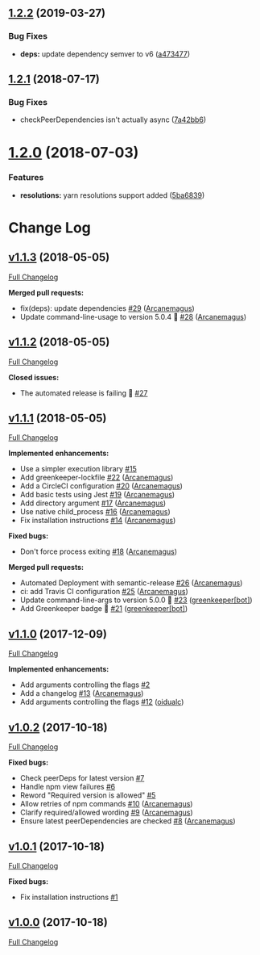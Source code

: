 ## [1.2.2](https://github.com/Arcanemagus/check-peer-deps/compare/v1.2.1...v1.2.2) (2019-03-27)


### Bug Fixes

* **deps:** update dependency semver to v6 ([a473477](https://github.com/Arcanemagus/check-peer-deps/commit/a473477))

## [1.2.1](https://github.com/Arcanemagus/check-peer-deps/compare/v1.2.0...v1.2.1) (2018-07-17)


### Bug Fixes

* checkPeerDependencies isn't actually async ([7a42bb6](https://github.com/Arcanemagus/check-peer-deps/commit/7a42bb6))

<a name="1.2.0"></a>
# [1.2.0](https://github.com/Arcanemagus/check-peer-deps/compare/v1.1.3...v1.2.0) (2018-07-03)


### Features

* **resolutions:** yarn resolutions support added ([5ba6839](https://github.com/Arcanemagus/check-peer-deps/commit/5ba6839))

# Change Log

## [v1.1.3](https://github.com/Arcanemagus/check-peer-deps/tree/v1.1.3) (2018-05-05)

[Full Changelog](https://github.com/Arcanemagus/check-peer-deps/compare/v1.1.2...v1.1.3)

**Merged pull requests:**

- fix\(deps\): update dependencies [\#29](https://github.com/Arcanemagus/check-peer-deps/pull/29) ([Arcanemagus](https://github.com/Arcanemagus))
- Update command-line-usage to version 5.0.4 🚀 [\#28](https://github.com/Arcanemagus/check-peer-deps/pull/28) ([Arcanemagus](https://github.com/Arcanemagus))

## [v1.1.2](https://github.com/Arcanemagus/check-peer-deps/tree/v1.1.2) (2018-05-05)

[Full Changelog](https://github.com/Arcanemagus/check-peer-deps/compare/v1.1.1...v1.1.2)

**Closed issues:**

- The automated release is failing 🚨 [\#27](https://github.com/Arcanemagus/check-peer-deps/issues/27)

## [v1.1.1](https://github.com/Arcanemagus/check-peer-deps/tree/v1.1.1) (2018-05-05)

[Full Changelog](https://github.com/Arcanemagus/check-peer-deps/compare/v1.1.0...v1.1.1)

**Implemented enhancements:**

- Use a simpler execution library [\#15](https://github.com/Arcanemagus/check-peer-deps/issues/15)
- Add greenkeeper-lockfile [\#22](https://github.com/Arcanemagus/check-peer-deps/pull/22) ([Arcanemagus](https://github.com/Arcanemagus))
- Add a CircleCI configuration [\#20](https://github.com/Arcanemagus/check-peer-deps/pull/20) ([Arcanemagus](https://github.com/Arcanemagus))
- Add basic tests using Jest [\#19](https://github.com/Arcanemagus/check-peer-deps/pull/19) ([Arcanemagus](https://github.com/Arcanemagus))
- Add directory argument [\#17](https://github.com/Arcanemagus/check-peer-deps/pull/17) ([Arcanemagus](https://github.com/Arcanemagus))
- Use native child\_process [\#16](https://github.com/Arcanemagus/check-peer-deps/pull/16) ([Arcanemagus](https://github.com/Arcanemagus))
- Fix installation instructions [\#14](https://github.com/Arcanemagus/check-peer-deps/pull/14) ([Arcanemagus](https://github.com/Arcanemagus))

**Fixed bugs:**

- Don't force process exiting [\#18](https://github.com/Arcanemagus/check-peer-deps/pull/18) ([Arcanemagus](https://github.com/Arcanemagus))

**Merged pull requests:**

- Automated Deployment with semantic-release [\#26](https://github.com/Arcanemagus/check-peer-deps/pull/26) ([Arcanemagus](https://github.com/Arcanemagus))
- ci: add Travis CI configuration [\#25](https://github.com/Arcanemagus/check-peer-deps/pull/25) ([Arcanemagus](https://github.com/Arcanemagus))
- Update command-line-args to version 5.0.0 🚀 [\#23](https://github.com/Arcanemagus/check-peer-deps/pull/23) ([greenkeeper[bot]](https://github.com/apps/greenkeeper))
- Add Greenkeeper badge 🌴 [\#21](https://github.com/Arcanemagus/check-peer-deps/pull/21) ([greenkeeper[bot]](https://github.com/apps/greenkeeper))

## [v1.1.0](https://github.com/Arcanemagus/check-peer-deps/tree/v1.1.0) (2017-12-09)

[Full Changelog](https://github.com/Arcanemagus/check-peer-deps/compare/v1.0.2...v1.1.0)

**Implemented enhancements:**

- Add arguments controlling the flags [\#2](https://github.com/Arcanemagus/check-peer-deps/issues/2)
- Add a changelog [\#13](https://github.com/Arcanemagus/check-peer-deps/pull/13) ([Arcanemagus](https://github.com/Arcanemagus))
- Add arguments controlling the flags [\#12](https://github.com/Arcanemagus/check-peer-deps/pull/12) ([oidualc](https://github.com/oidualc))

## [v1.0.2](https://github.com/Arcanemagus/check-peer-deps/tree/v1.0.2) (2017-10-18)

[Full Changelog](https://github.com/Arcanemagus/check-peer-deps/compare/v1.0.1...v1.0.2)

**Fixed bugs:**

- Check peerDeps for latest version [\#7](https://github.com/Arcanemagus/check-peer-deps/issues/7)
- Handle npm view failures [\#6](https://github.com/Arcanemagus/check-peer-deps/issues/6)
- Reword "Required version is allowed" [\#5](https://github.com/Arcanemagus/check-peer-deps/issues/5)
- Allow retries of npm commands [\#10](https://github.com/Arcanemagus/check-peer-deps/pull/10) ([Arcanemagus](https://github.com/Arcanemagus))
- Clarify required/allowed wording [\#9](https://github.com/Arcanemagus/check-peer-deps/pull/9) ([Arcanemagus](https://github.com/Arcanemagus))
- Ensure latest peerDependencies are checked [\#8](https://github.com/Arcanemagus/check-peer-deps/pull/8) ([Arcanemagus](https://github.com/Arcanemagus))

## [v1.0.1](https://github.com/Arcanemagus/check-peer-deps/tree/v1.0.1) (2017-10-18)

[Full Changelog](https://github.com/Arcanemagus/check-peer-deps/compare/v1.0.0...v1.0.1)

**Fixed bugs:**

- Fix installation instructions [\#1](https://github.com/Arcanemagus/check-peer-deps/issues/1)

## [v1.0.0](https://github.com/Arcanemagus/check-peer-deps/tree/v1.0.0) (2017-10-18)

[Full Changelog](https://github.com/Arcanemagus/check-peer-deps/compare/854989ea21211fa9329021046eba95f056237da0...v1.0.0)
